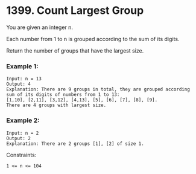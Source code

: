 # 1399. Count Largest Group


You are given an integer n.

Each number from 1 to n is grouped according to the sum of its digits.

Return the number of groups that have the largest size.

 

### Example 1:
```
Input: n = 13
Output: 4
Explanation: There are 9 groups in total, they are grouped according sum of its digits of numbers from 1 to 13:
[1,10], [2,11], [3,12], [4,13], [5], [6], [7], [8], [9].
There are 4 groups with largest size.
```

### Example 2:
```
Input: n = 2
Output: 2
Explanation: There are 2 groups [1], [2] of size 1.
 ```

Constraints:
```
1 <= n <= 104
```
